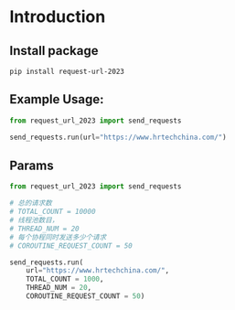 
# Introduction
## Install package
```shell
pip install request-url-2023
```
##  Example Usage:
```python
from request_url_2023 import send_requests

send_requests.run(url="https://www.hrtechchina.com/")
```

## Params

```python
from request_url_2023 import send_requests

# 总的请求数
# TOTAL_COUNT = 10000
# 线程池数目，
# THREAD_NUM = 20
# 每个协程同时发送多少个请求
# COROUTINE_REQUEST_COUNT = 50

send_requests.run(
    url="https://www.hrtechchina.com/",
    TOTAL_COUNT = 1000,
    THREAD_NUM = 20,
    COROUTINE_REQUEST_COUNT = 50)
```
```